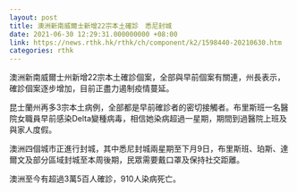 ```yaml
---
layout: post
title: 澳洲新南威爾士新增22宗本土確診　悉尼封城
date: 2021-06-30 12:29:31.000000000 +08:00
link: https://news.rthk.hk/rthk/ch/component/k2/1598440-20210630.htm
categories: rthk
---
```


澳洲新南威爾士州新增22宗本土確診個案，全部與早前個案有關連，州長表示，確診個案逐步增加，目前正盡力遏制疫情蔓延。

昆士蘭州再多3宗本土病例，全部都是早前確診者的密切接觸者。布里斯班一名醫院女職員早前感染Delta變種病毒，相信她染病超過一星期，期間到過醫院上班及與家人度假。

澳洲四個城市正進行封城，其中悉尼封城兩星期至下月9日，布里斯班、珀斯、達爾文及部分區域封城至本周後期，民眾需要戴口罩及保持社交距離。

澳洲至今有超過3萬5百人確診，910人染病死亡。
